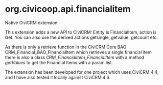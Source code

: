 # org.civicoop.api.financialitem

Native CiviCRM extension

This extension adds a new API to CiviCRM: Entity is FinancialItem, action is Get. You can also use the derived
actions getsingle, getvalue, getcount etc.

As there is only a retrieve function in the CiviCRM Core BAO CRM_Financial_BAO_FinancialItem which retrieves a single financial item there is also a class
_CRM_Financialitem_FinancialItem_ with a method _getValues_ to get the Financial Items with a param list.

The extension has been developed for one project which uses CiviCRM 4.4, and I have also tested it locally against CiviCRM 4.6.
